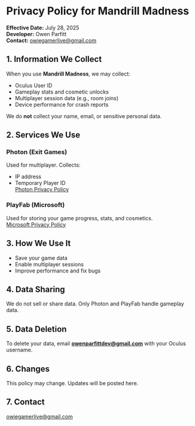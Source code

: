 # Privacy Policy for Mandrill Madness

**Effective Date:** July 28, 2025  
**Developer:** Owen Parfitt  
**Contact:** owiegamerlive@gmail.com

## 1. Information We Collect
When you use **Mandrill Madness**, we may collect:
- Oculus User ID
- Gameplay stats and cosmetic unlocks
- Multiplayer session data (e.g., room joins)
- Device performance for crash reports

We do **not** collect your name, email, or sensitive personal data.

## 2. Services We Use

### Photon (Exit Games)
Used for multiplayer. Collects:
- IP address
- Temporary Player ID  
[Photon Privacy Policy](https://www.photonengine.com/en-US/PrivacyPolicy)

### PlayFab (Microsoft)
Used for storing your game progress, stats, and cosmetics.  
[Microsoft Privacy Policy](https://privacy.microsoft.com/en-us/privacystatement)

## 3. How We Use It
- Save your game data
- Enable multiplayer sessions
- Improve performance and fix bugs

## 4. Data Sharing
We do not sell or share data. Only Photon and PlayFab handle gameplay data.

## 5. Data Deletion
To delete your data, email **owenparfittdev@gmail.com** with your Oculus username.

## 6. Changes
This policy may change. Updates will be posted here.

## 7. Contact
owiegamerlive@gmail.com
